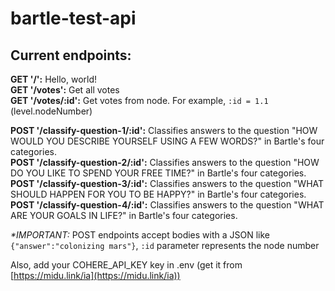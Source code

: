 # bartle-test-api

## Current endpoints:

**GET '/':** Hello, world!<br/>
**GET '/votes':** Get all votes<br/>
**GET '/votes/:id':** Get votes from node. For example, `:id = 1.1` (level.nodeNumber)<br/>

**POST '/classify-question-1/:id':** Classifies answers to the question "HOW WOULD YOU DESCRIBE YOURSELF USING A FEW WORDS?" in Bartle's four categories.<br/>
**POST '/classify-question-2/:id':** Classifies answers to the question "HOW DO YOU LIKE TO SPEND YOUR FREE TIME?" in Bartle's four categories.<br/>
**POST '/classify-question-3/:id':** Classifies answers to the question "WHAT SHOULD HAPPEN FOR YOU TO BE HAPPY?" in Bartle's four categories.<br/>
**POST '/classify-question-4/:id':** Classifies answers to the question "WHAT ARE YOUR GOALS IN LIFE?" in Bartle's four categories.<br/>

_\*IMPORTANT:_ POST endpoints accept bodies with a JSON like `{"answer":"colonizing mars"}`, `:id` parameter represents the node number

Also, add your COHERE_API_KEY key in .env (get it from [https://midu.link/ia](https://midu.link/ia))
